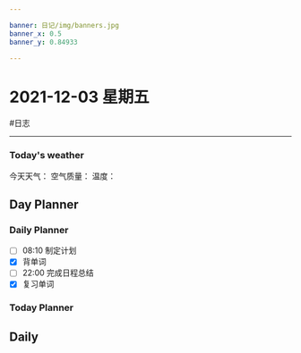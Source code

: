 ```yaml
---

banner: 日记/img/banners.jpg
banner_x: 0.5
banner_y: 0.84933

---
```

# 2021-12-03 星期五
#日志 

---

### Today's weather
今天天气：
空气质量：
温度：
## Day Planner

### Daily Planner
- [ ] 08:10 制定计划
- [x] 背单词
- [ ] 22:00 完成日程总结
- [x] 复习单词

### Today Planner

## Daily


